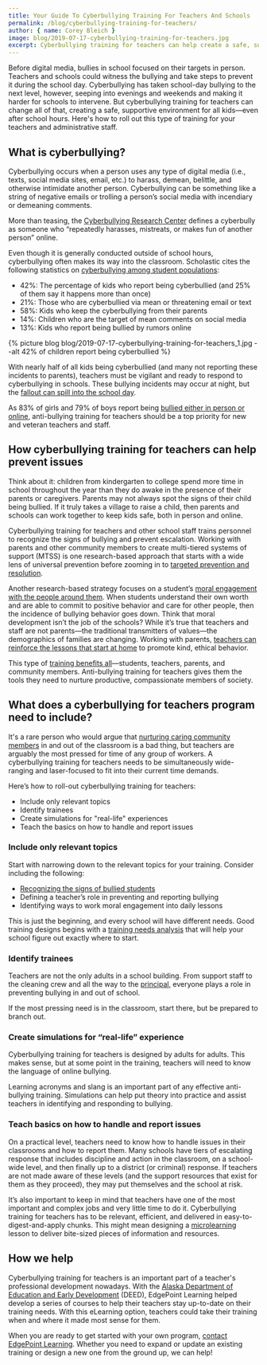 ```yaml
---
title: Your Guide To Cyberbullying Training For Teachers And Schools
permalink: /blog/cyberbullying-training-for-teachers/
author: { name: Corey Bleich }
image: blog/2019-07-17-cyberbullying-training-for-teachers.jpg
excerpt: Cyberbullying training for teachers can help create a safe, supportive environment for all kids--even after school hours. This is how to roll out this type of training.
---
```


Before digital media, bullies in school focused on their targets in person. Teachers and schools could witness the bullying and take steps to prevent it during the school day. Cyberbullying has taken school-day bullying to the next level, however, seeping into evenings and weekends and making it harder for schools to intervene. But cyberbullying training for teachers can change all of that, creating a safe, supportive environment for all kids—even after school hours. Here's how to roll out this type of training for your teachers and administrative staff.

## What is cyberbullying? 

Cyberbullying occurs when a person uses any type of digital media (i.e., texts, social media sites, email, etc.) to harass, demean, belittle, and otherwise intimidate another person. Cyberbullying can be something like a string of negative emails or trolling a person’s social media with incendiary or demeaning comments. 

More than teasing, the [Cyberbullying Research Center](http://cyberbullying.us/) defines a cyberbully as someone who “repeatedly harasses, mistreats, or makes fun of another person” online.

Even though it is generally conducted outside of school hours, cyberbullying often makes its way into the classroom. Scholastic cites the following statistics on [cyberbullying among student populations](https://www.scholastic.com/teachers/articles/teaching-content/cyberbullying-what-teachers-and-schools-can-do/):

* 42%: The percentage of kids who report being cyberbullied (and 25% of them say it happens more than once)
* 21%: Those who are cyberbullied via mean or threatening email or text 
* 58%: Kids who keep the cyberbullying from their parents 
* 14%: Children who are the target of mean comments on social media 
* 13%: Kids who report being bullied by rumors online

{% picture blog blog/2019-07-17-cyberbullying-training-for-teachers_1.jpg --alt 42% of children report being cyberbullied %}

With nearly half of all kids being cyberbullied (and many not reporting these incidents to parents), teachers must be vigilant and ready to respond to cyberbullying in schools. These bullying incidents may occur at night, but the [fallout can spill into the school day](https://www.publicschoolreview.com/blog/how-does-bullying-affect-a-students-academic-performance). 

As 83% of girls and 79% of boys report being [bullied either in person or online](https://www.rmccharity.org/bullying-prevention-institute/resources/facts-and-laws/), anti-bullying training for teachers should be a top priority for new and veteran teachers and staff.

## How cyberbullying training for teachers can help prevent issues 

Think about it: children from kindergarten to college spend more time in school throughout the year than they do awake in the presence of their parents or caregivers. Parents may not always spot the signs of their child being bullied. If it truly takes a village to raise a child, then parents and schools can work together to keep kids safe, both in person and online.

Cyberbullying training for teachers and other school staff trains personnel to recognize the signs of bullying and prevent escalation. Working with parents and other community members to create multi-tiered systems of support (MTSS) is one research-based approach that starts with a wide lens of universal prevention before zooming in to [targeted prevention and resolution](https://www.stopbullying.gov/research-resources/mtss-prevention-approaches-and-effective-intervention/index.html).

Another research-based strategy focuses on a student’s [moral engagement with the people around them](https://www.stopbullying.gov/research-resources/preventing-bullying-through-moral-engagement-research-summary/index.html). When students understand their own worth and are able to commit to positive behavior and care for other people, then the incidence of bullying behavior goes down. Think that moral development isn’t the job of the schools? While it’s true that teachers and staff are not parents—the traditional transmitters of values—the demographics of families are changing. Working with parents, [teachers can reinforce the lessons that start at home](https://www.commonsense.org/education/recognition) to promote kind, ethical behavior.

This type of [training benefits all](https://www.apa.org/monitor/2012/02/anti-bullying)—students, teachers, parents, and community members. Anti-bullying training for teachers gives them the tools they need to nurture productive, compassionate members of society.

## What does a cyberbullying for teachers program need to include? 

It's a rare person who would argue that [nurturing caring community members](https://www.commonsense.org/education/articles/teachers-essential-guide-to-cyberbullying-prevention) in and out of the classroom is a bad thing, but teachers are arguably the most pressed for time of any group of workers. A cyberbullying training for teachers needs to be simultaneously wide-ranging and laser-focused to fit into their current time demands.  

Here’s how to roll-out cyberbullying training for teachers:

* Include only relevant topics
* Identify trainees
* Create simulations for "real-life" experiences
* Teach the basics on how to handle and report issues

### Include only relevant topics

Start with narrowing down to the relevant topics for your training. Consider including the following:

* [Recognizing the signs of bullied students](https://cyberbullying.org/cyberbullying-fact-sheet-identification-prevention-and-response)
* Defining a teacher’s role in preventing and reporting bullying
* Identifying ways to work moral engagement into daily lessons

This is just the beginning, and every school will have different needs. Good training designs begins with a [training needs analysis](/blog/training-needs-analysis/) that will help your school figure out exactly where to start.

### Identify trainees

Teachers are not the only adults in a school building. From support staff to the cleaning crew and all the way to the [principal](https://www.edweek.org/ew/articles/2010/06/30/36willard.h29.html), everyone plays a role in preventing bullying in and out of school. 

If the most pressing need is in the classroom, start there, but be prepared to branch out.

### Create simulations for “real-life” experience

Cyberbullying training for teachers is designed by adults for adults. This makes sense, but at some point in the training, teachers will need to know the language of online bullying. 

Learning acronyms and slang is an important part of any effective anti-bullying training. Simulations can help put theory into practice and assist teachers in identifying and responding to bullying.

### Teach basics on how to handle and report issues

On a practical level, teachers need to know how to handle issues in their classrooms and how to report them. Many schools have tiers of escalating response that includes discipline and action in the classroom, on a school-wide level, and then finally up to a district (or criminal) response. If teachers are not made aware of these levels (and the support resources that exist for them as they proceed), they may put themselves and the school at risk.

It’s also important to keep in mind that teachers have one of the most important and complex jobs and very little time to do it. Cyberbullying training for teachers has to be relevant, efficient, and delivered in easy-to-digest-and-apply chunks. This might mean designing a [microlearning](/blog/types-of-microlearning/) lesson to deliver bite-sized pieces of information and resources.

## How we help 

Cyberbullying training for teachers is an important part of a teacher's professional development nowadays. With the [Alaska Department of Education and Early Development](https://www.asentialms.com/resources/case-studies/case-study-deed/) (DEED), EdgePoint Learning helped develop a series of courses to help their teachers stay up-to-date on their training needs. With this eLearning option, teachers could take their training when and where it made most sense for them. 

When you are ready to get started with your own program, [contact EdgePoint Learning](/contact/). Whether you need to expand or update an existing training or design a new one from the ground up, we can help!
